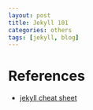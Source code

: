 ```yaml
---
layout: post
title: Jekyll 101
categories: others
tags: [jekyll, blog]
---
```


# References
- [jekyll cheat sheet](https://gist.github.com/JJediny/a466eed62cee30ad45e2)
